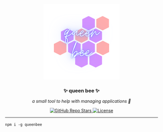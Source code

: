 <p align="center">
  <a><img src="https://github.com/enbytedev/queenbee/blob/main/ICON.png" width="250" height="250" /></a>

  <h3 align="center">✨ queen bee ✨</h3>
 <p align="center"><i>a small tool to help with managing applications 🐝</i></p>
</p>
  <p align="center">
    <a href="https://github.com/enbytedev/queenbee">
      <img alt="GitHub Repo Stars" src="https://img.shields.io/github/stars/enbytedev/queenbee?style=for-the-badge">
    </a>
    <a href="https://github.com/enbytedev/queenbee/blob/main/LICENSE">
      <img alt="License" src="https://img.shields.io/github/license/enbytedev/queenbee?style=for-the-badge&color=AA4A44" />
    </a>
  <hr>
</p>

```
npm i -g queenbee
```
